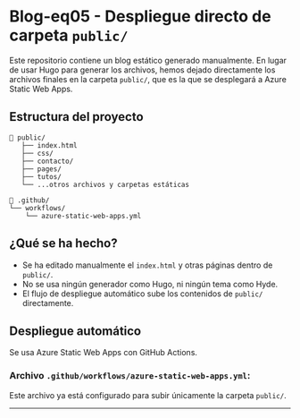 
# Blog-eq05 - Despliegue directo de carpeta `public/`

Este repositorio contiene un blog estático generado manualmente. En lugar de usar Hugo para generar los archivos,
hemos dejado directamente los archivos finales en la carpeta `public/`, que es la que se desplegará a Azure Static Web Apps.

## Estructura del proyecto

```
📁 public/
   ├── index.html
   ├── css/
   ├── contacto/
   ├── pages/
   ├── tutos/
   └── ...otros archivos y carpetas estáticas

📁 .github/
└── workflows/
    └── azure-static-web-apps.yml
```

## ¿Qué se ha hecho?
- Se ha editado manualmente el `index.html` y otras páginas dentro de `public/`.
- No se usa ningún generador como Hugo, ni ningún tema como Hyde.
- El flujo de despliegue automático sube los contenidos de `public/` directamente.

## Despliegue automático

Se usa Azure Static Web Apps con GitHub Actions.

### Archivo `.github/workflows/azure-static-web-apps.yml`:

Este archivo ya está configurado para subir únicamente la carpeta `public/`.

---
